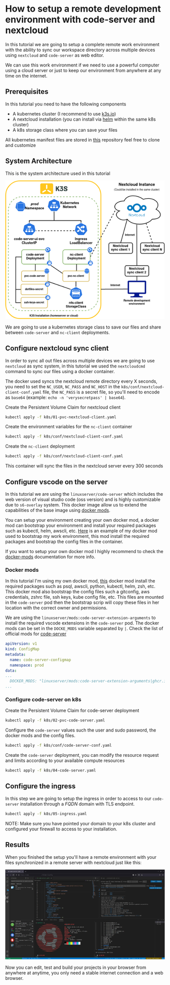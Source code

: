 # How to setup a remote development environment with code-server and nextcloud

In this tutorial we are going to setup a complete remote work environment with the ability to sync our workspace directory across multiple devices using `nextcloud` and `code-server` as web editor. 

We can use this work environment if we need to use a powerful computer using a cloud server or just to keep our environment from anywhere at any time on the internet.

## Prerequisites

In this tutorial you need to have the following components
- A kubernetes cluster (I recommend to use [k3s.io](https://k3s.io))
- A nextcloud installation (you can install via [helm](https://github.com/nextcloud/helm) within the same k8s cluster)
- A k8s storage class where you can save your files

All kubernetes manifest files are stored in [this](https://github.com/ivanmorenoj/code-server-nextcloud) repository feel free to clone and customize

## System Architecture
This is the system architecture used in this tutorial

![architecture](img/system_architecture.png)

We are going to use a kubernetes storage class to save our files and share between `code-server` and `nc-client` deployments.

## Configure nextcloud sync client 
In order to sync all out files across multiple devices we are going to use `nextcloud` as sync system, in this tutorial we used the `nextcloudcmd` command to sync our files using a docker container.

The docker used syncs the nextcloud remote directory every X seconds, you need to set the `NC_USER`, `NC_PASS` and `NC_HOST` in the `k8s/conf/nextcloud-client-conf.yaml` file, the `NC_PASS` is a secret file, so you'll need to encode as `base64` (example: `echo -n 'verysecretpass' | base64`).

Create the Persistent Volume Claim for nextcloud client
```sh
kubectl apply -f k8s/01-pvc-nextcloud-client.yaml
```

Create the environment variables for the `nc-client` container
```sh
kubectl apply -f k8s/conf/nextcloud-client-conf.yaml
```

Create the `nc-client` deployment 
```sh
kubectl apply -f k8s/conf/nextcloud-client-conf.yaml
```

This container will sync the files in the nextcloud server every 300 seconds

## Configure vscode on the server 
In this tutorial we are using the `linuxserver/code-server` which includes the web version of visual studio code (oss version) and is highly customizable due to `s6-overlay` system. This docker image allow us to extend the capabilities of the base image using [docker mods](https://github.com/linuxserver/docker-mods).

You can setup your environment creating your own docker mod, a docker mod can bootstrap your environment and install your required packages such as kubectl, helm, awscli, etc. [Here](https://github.com/ivanmorenoj/lsio-mods) is an example of my docker mod used to bootstrap my work environment, this mod install the required packages and bootstrap the config files in the container.

If you want to setup your own docker mod I highly recommend to check the [docker-mods](https://github.com/linuxserver/docker-mods) documentation for more info.

### Docker mods
In this tutorial I'm using my own docker mod, [this](https://github.com/linuxserver/docker-mods) docker mod install the required packages such as psql, awscli, python, kubectl, helm, zsh, etc. This docker mod also bootstrap the config files such a gitconfig, aws credentials, zshrc file, ssh keys, kube config file, etc. This files are mounted in the `code-server` pod then the bootstrap scrip will copy these files in her location with the correct owner and permissions.

We are using the `linuxserver/mods:code-server-extension-arguments` to install the required vscode extensions in the `code-server` pod. The docker mods can be set in the `DOCKE_MODS` variable separated by `|`. Check the list of official mods for [code-server](https://mods.linuxserver.io/?mod=code-server)
```yml
apiVersion: v1
kind: ConfigMap
metadata:
  name: code-server-configmap
  namespace: prod
data:
...
  DOCKER_MODS: "linuxserver/mods:code-server-extension-arguments|ghcr.io/ivanmorenoj/lsio-mods:code-server-ws"
...
```
### Configure code-server on k8s
Create the Persistent Volume Claim for code-server deployment
```sh
kubectl apply -f k8s/02-pvc-code-server.yaml
```

Configure the `code-server` values such the user and sudo password, the docker mods and the config files.
```sh
kubectl apply -f k8s/conf/code-server-conf.yaml
```

Create the `code-server` deployment, you can modify the resource request and limits according to your available compute resources
```sh
kubectl apply -f k8s/04-code-server.yaml
```

## Configure the ingress
In this step we are going to setup the ingress in order to access to our `code-server` installation through a *FQDN* domain with TLS endpoint.

```sh
kubectl apply -f k8s/05-ingress.yaml
```

NOTE: Make sure you have pointed your domain to your k8s cluster and configured your firewall to access to your installation.

## Results
When you finished the setup you'll have a remote environment with your files synchronized in a remote server with nextcloud just like this: 

![code-server](/img/code-server-example.jpg)

Now you can edit, test and build your projects in your browser from anywhere at anytime, you only need a stable internet connection and a web browser.